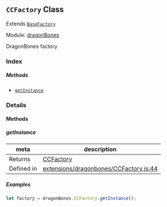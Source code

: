 ## `CCFactory` Class

Extends [`BaseFactory`](BaseFactory.md)


Module: [dragonBones](../modules/dragonBones.md)


DragonBones factory



### Index



##### Methods

  - [`getInstance`](#getinstance) 



### Details




<!-- Method Block -->
#### Methods


##### getInstance



| meta | description |
|------|-------------|
| Returns | <a href="../classes/CCFactory.html" class="crosslink">CCFactory</a> 
| Defined in | [extensions/dragonbones/CCFactory.js:44](https://github.com/cocos-creator/engine/blob/a2f4b48f64e8117cf0d5a93229bfe31932c42384/extensions/dragonbones/CCFactory.js#L44) |


##### Examples

```js
let factory = dragonBones.CCFactory.getInstance();
```


